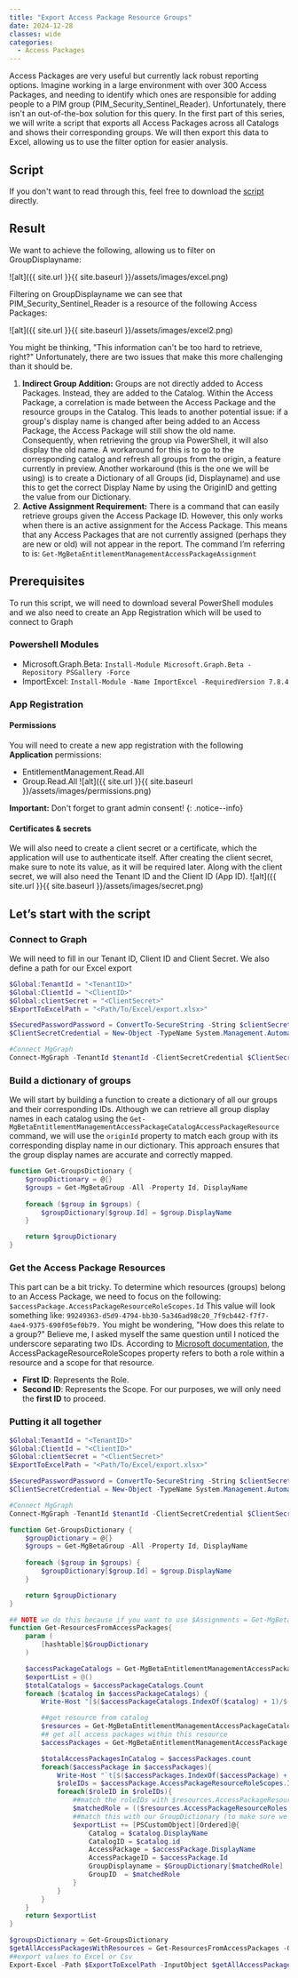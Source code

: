 ```yaml
---
title: "Export Access Package Resource Groups"
date: 2024-12-28
classes: wide
categories:
  - Access Packages
---
```


Access Packages are very useful but currently lack robust reporting options. Imagine working in a large environment with over 300 Access Packages, and needing to identify which ones are responsible for adding people to a PIM group (PIM_Security_Sentinel_Reader).
Unfortunately, there isn't an out-of-the-box solution for this query. In the first part of this series, we will write a script that exports all Access Packages across all Catalogs and shows their corresponding groups. We will then export this data to Excel, allowing us to use the filter option for easier analysis.

## Script
If you don't want to read through this, feel free to download the [script](https://github.com/TiboPowershell/PowershellScripts/blob/main/AccessPackageReporting/ExportAccessPackageResources.ps1) directly.

## Result
We want to achieve the following, allowing us to filter on GroupDisplayname: 

![alt]({{ site.url }}{{ site.baseurl }}/assets/images/excel.png)

Filtering on GroupDisplayname we can see that PIM_Security_Sentinel_Reader is a resource of the following Access Packages:

![alt]({{ site.url }}{{ site.baseurl }}/assets/images/excel2.png)

You might be thinking, "This information can't be too hard to retrieve, right?" Unfortunately, there are two issues that make this more challenging than it should be.
1. **Indirect Group Addition:** Groups are not directly added to Access Packages. Instead, they are added to the Catalog. Within the Access Package, a correlation is made between the Access Package and the resource groups in the Catalog. This leads to another potential issue: if a group's display name is changed after being added to an Access Package, the Access Package will still show the old name. Consequently, when retrieving the group via PowerShell, it will also display the old name. A workaround for this is to go to the corresponding catalog and refresh all groups from the origin, a feature currently in preview. Another workaround (this is the one we will be using) is to create a Dictionary of all Groups (id, Displayname) and use this to get the correct Display Name by using the OriginID and getting the value from our Dictionary.
1. **Active Assignment Requirement:** There is a command that can easily retrieve groups given the Access Package ID. However, this only works when there is an active assignment for the Access Package. This means that any Access Packages that are not currently assigned (perhaps they are new or old) will not appear in the report. The command I’m referring to is: `Get-MgBetaEntitlementManagementAccessPackageAssignment`

## Prerequisites
To run this script, we will need to download several PowerShell modules and we also need to create an App Registration which will be used to connect to Graph

### Powershell Modules
- Microsoft.Graph.Beta: `Install-Module Microsoft.Graph.Beta -Repository PSGallery -Force`
- ImportExcel: `Install-Module -Name ImportExcel -RequiredVersion 7.8.4`
  
### App Registration
#### Permissions
You will need to create a new app registration with the following **Application** permissions:
- EntitlementManagement.Read.All
- Group.Read.All
![alt]({{ site.url }}{{ site.baseurl }}/assets/images/permissions.png)

**Important:** Don't forget to grant admin consent!
{: .notice--info}

#### Certificates & secrets
We will also need to create a client secret or a certificate, which the application will use to authenticate itself. After creating the client secret, make sure to note its value, as it will be required later. Along with the client secret, we will also need the Tenant ID and the Client ID (App ID). 
![alt]({{ site.url }}{{ site.baseurl }}/assets/images/secret.png)

## Let’s start with the script
### Connect to Graph
We will need to fill in our Tenant ID, Client ID and Client Secret. We also define a path for our Excel export
```PowerShell
$Global:TenantId = "<TenantID>"
$Global:ClientId = "<ClientID>"
$Global:clientSecret = "<ClientSecret>"
$ExportToExcelPath = "<Path/To/Excel/export.xlsx>"

$SecuredPasswordPassword = ConvertTo-SecureString -String $clientSecret -AsPlainText -Force
$ClientSecretCredential = New-Object -TypeName System.Management.Automation.PSCredential -ArgumentList $clientId, $SecuredPasswordPassword

#Connect MgGraph
Connect-MgGraph -TenantId $tenantId -ClientSecretCredential $ClientSecretCredential
```

### Build a dictionary of groups
We will start by building a function to create a dictionary of all our groups and their corresponding IDs. Although we can retrieve all group display names in each catalog using the `Get-MgBetaEntitlementManagementAccessPackageCatalogAccessPackageResource` command, we will use the `originId` property to match each group with its corresponding display name in our dictionary. This approach ensures that the group display names are accurate and correctly mapped.
```PowerShell
function Get-GroupsDictionary {
    $groupDictionary = @{}
    $groups = Get-MgBetaGroup -All -Property Id, DisplayName
    
    foreach ($group in $groups) {
        $groupDictionary[$group.Id] = $group.DisplayName
    }

    return $groupDictionary
}
```
### Get the Access Package Resources
This part can be a bit tricky. To determine which resources (groups) belong to an Access Package, we need to focus on the following:
`$accessPackage.AccessPackageResourceRoleScopes.Id`
This value will look something like:
`99249363-d5d9-4794-bb30-5a346ad98c20_7f9cb442-f7f7-4ae4-9375-690f05ef0b79.`
You might be wondering, "How does this relate to a group?" Believe me, I asked myself the same question until I noticed the underscore separating two IDs. According to [Microsoft documentation](https://learn.microsoft.com/en-us/graph/api/resources/accesspackageresourcerolescope?view=graph-rest-1.0), the AccessPackageResourceRoleScopes property refers to both a role within a resource and a scope for that resource.
- **First ID**: Represents the Role.
- **Second ID**: Represents the Scope.
For our purposes, we will only need the **first ID** to proceed.

### Putting it all together
```PowerShell
$Global:TenantId = "<TenantID>"
$Global:ClientId = "<ClientID>"
$Global:clientSecret = "<ClientSecret>"
$ExportToExcelPath = "<Path/To/Excel/export.xlsx>"

$SecuredPasswordPassword = ConvertTo-SecureString -String $clientSecret -AsPlainText -Force
$ClientSecretCredential = New-Object -TypeName System.Management.Automation.PSCredential -ArgumentList $clientId, $SecuredPasswordPassword

#Connect MgGraph
Connect-MgGraph -TenantId $tenantId -ClientSecretCredential $ClientSecretCredential

function Get-GroupsDictionary {
    $groupDictionary = @{}
    $groups = Get-MgBetaGroup -All -Property Id, DisplayName
    
    foreach ($group in $groups) {
        $groupDictionary[$group.Id] = $group.DisplayName
    }

    return $groupDictionary
}

## NOTE we do this because if you want to use $Assignments = Get-MgBetaEntitlementManagementAccessPackageAssignment it will only work for access packages that have a user assigned to them
function Get-ResourcesFromAccessPackages{
    param (
        [hashtable]$GroupDictionary
    )

    $accessPackageCatalogs = Get-MgBetaEntitlementManagementAccessPackageCatalog -All
    $exportList = @()
    $totalCatalogs = $accessPackageCatalogs.Count
    foreach ($catalog in $accessPackageCatalogs) {
        Write-Host "[$($accessPackageCatalogs.IndexOf($catalog) + 1)/$($totalCatalogs)][Catalog: $($catalog.DisplayName)]"

        ##get resource from catalog
        $resources = Get-MgBetaEntitlementManagementAccessPackageCatalogAccessPackageResource -AccessPackageCatalogId $catalog.Id -ExpandProperty *
        ## get all access packages within this resource
        $accessPackages = Get-MgBetaEntitlementManagementAccessPackage -CatalogId $catalog.Id -ExpandProperty AccessPackageResourceRoleScopes

        $totalAccessPackagesInCatalog = $accessPackages.count
        foreach($accessPackage in $accessPackages){
            Write-Host "`t[$($accessPackages.IndexOf($accessPackage) + 1)/$($totalAccessPackagesInCatalog)][Access Package: $($accessPackage.DisplayName)]"
            $roleIDs = $accessPackage.AccessPackageResourceRoleScopes.Id | ForEach-Object {($_ -split '_')[0]} 
            foreach($roleID in $roleIDs){
                ##match the roleIDs with $resources.AccessPackageResourceRoles.ID to get the origin ID (we split it this with underscore since this value is prefixed with Member or Owner)
                $matchedRole = (($resources.AccessPackageResourceRoles | Where-Object {$_.id -eq $roleID}).OriginId -split '_')[1]
                ##match this with our GroupDictionary (to make sure we get the correct name)
                $exportList += [PSCustomObject][Ordered]@{
                    Catalog = $catalog.DisplayName
                    CatalogID = $catalog.id
                    AccessPackage = $accessPackage.DisplayName
                    AccessPackageID = $accessPackage.Id
                    GroupDisplayname = $GroupDictionary[$matchedRole]
                    GroupID  = $matchedRole
                }
            }
        }
    }
    return $exportList
}

$groupsDictionary = Get-GroupsDictionary
$getAllAccessPackagesWithResources = Get-ResourcesFromAccessPackages -GroupDictionary $groupsDictionary
##export values to Excel or Csv 
Export-Excel -Path $ExportToExcelPath -InputObject $getAllAccessPackagesWithResources  -WorksheetName "AccessPackageResources" -TableStyle Light1 -TableName "Results"
```
